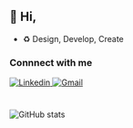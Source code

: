 ## 👋 Hi,

- ♻️ Design, Develop, Create

### Connnect with me

<a href="https://www.linkedin.com/in/iankyalo/">
  <img
    alt="Linkedin"
    src="https://img.shields.io/badge/linkedin-0077B5?logo=linkedin&logoColor=white&style=for-the-badge"
  />
</a>

<a href="mailto:iankay777@gmail.com">
  <img
    alt="Gmail"
    src="https://img.shields.io/badge/Gmail-D14836?style=for-the-badge&logo=gmail&logoColor=white"
  />
</a>

#

![GitHub stats](https://github-readme-stats.vercel.app/api?username=kakaye-mkubwa&show_icons=true&theme=city_lights)

<!-- ![Top Langs](https://github-readme-stats.vercel.app/api/top-langs/?username=kakaye-mkubwa&theme=city_lights) -->



<!---
kakaye-mkubwa/kakaye-mkubwa is a ✨ special ✨ repository because its `README.md` (this file) appears on your GitHub profile.
You can click the Preview link to take a look at your changes.
--->
